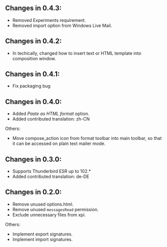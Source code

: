 ## Changes in 0.4.3:

- Removed Experiments requirement.
- Removed import option from Windows Live Mail.

## Changes in 0.4.2:

- In techically, changed how to insert text or HTML template into composition window.

## Changes in 0.4.1:

- Fix packaging bug

## Changes in 0.4.0:

- Added _Paste as HTML format_ option.
- Added contributed translation: zh-CN

Others:

- Move compose_action icon from format toolbar into main toolbar, so that it can be accessed on plain text mailer mode.

## Changes in 0.3.0:

- Supports Thunderbird ESR up to 102.*
- Added contributed translation: de-DE

## Changes in 0.2.0:

- Remove unused options.html.
- Remove unused `messagesRead` permission.
- Exclude unnecessary files from xpi.

Others:

- Implement export signatures.
- Implement import signatures.
